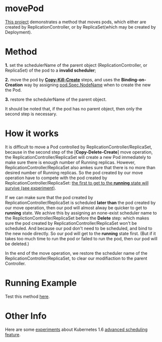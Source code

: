 # movePod #
[This project](https://github.com/songbinliu/movePod) demonstrates a method that moves pods, which either are created by ReplicationController, or by ReplicaSet(which may be created by Deployment).

# Method #
**1.** set the schedulerName of the parent object (ReplicationController, or ReplicaSet) of the pod to a **invalid scheduler**; 

**2.** move the pod by [**Copy-Kill-Create**](https://github.com/songbinliu/movePod/blob/master/util.go#L273) steps, and uses the **Binding-on-Creation** way by assigning [pod.Spec.NodeName](https://github.com/kubernetes/client-go/blob/master/pkg/api/v1/types.go#L2470)
when to create the new the Pod. 

**3.** restore the schedulerName of the parent object.

It should be noted that, if the pod has no parent object, then only the second step is necessary.

# How it works #

It is difficult to move a Pod controlled by ReplicationController/ReplicaSet, because in the second step of 
the [**Copy-Delete-Create**] move operation, the ReplicationController/ReplicaSet will create a new Pod immediately 
to make sure there is enough number of Running replicas. However, ReplicationController/ReplicaSet also amkes sure that 
there is no more than desired number of Running replicas. So the pod created by our move operation have to 
compete with the pod created by ReplicationController/ReplicaSet: [the first to get to the **running** 
state will survive (see experiment)](https://gist.github.com/songbinliu/7576bd84bab50f4e399d979d7998cdf6#an-experiment).

If we can make sure that the pod created by ReplicationController/ReplicaSet is scheduled **later than** the pod 
created by our move operation, then our pod will almost alway be quicker to get to **running** state. We achive this 
by assigning an none-exist scheduler name to the ReplictionController/ReplicaSet before the **Delete** step: which makes sure 
the pod created by ReplicationController/ReplicaSet won't be scheduled. And because our pod don't need to be scheduled, 
and bind to the new node directly. So our pod will get to the **running** state first. 
(But if it takes too much time to run the pod or failed to run the pod, then our pod will be deleted.)

In the end of the move operation, we restore the scheduler name of the ReplicationController/ReplicaSet, 
to clear our modifiaction to the parent Controller.


# Running Example #
Test this method [here](https://github.com/songbinliu/movePod).

# Other Info #
Here are some [experiments](https://gist.github.com/songbinliu/6b28a15ac718a070ab66cff44f0cc056) about Kubernetes 1.6 [advanced scheduling feature](http://blog.kubernetes.io/2017/03/advanced-scheduling-in-kubernetes.html).
